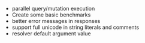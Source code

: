 - parallel query/mutation execution
- Create some basic benchmarks
- better error messages in responses
- support full unicode in string literals and comments
- resolver default argument value